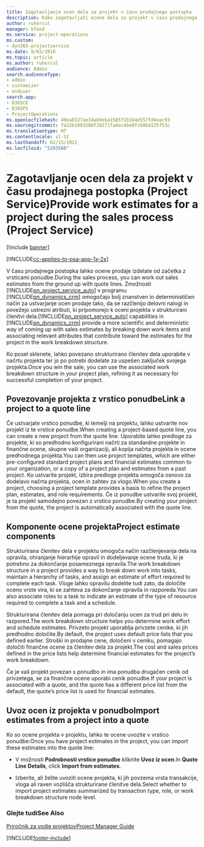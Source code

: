 ```yaml
---
title: Zagotavljanje ocen dela za projekt v času prodajnega postopka
description: Kako zagotavljati ocene dela za projekt v času prodajnega postopka v rešitvi Project Service
author: ruhercul
manager: kfend
ms.service: project-operations
ms.custom:
- dyn365-projectservice
ms.date: 8/03/2018
ms.topic: article
ms.author: ruhercul
audience: Admin
search.audienceType:
- admin
- customizer
- enduser
search.app:
- D365CE
- D365PS
- ProjectOperations
ms.openlocfilehash: 49ea8327ae34a69eba1585f1b1b4e557fd4eac93
ms.sourcegitcommit: fa32b1893286f20271fa4ec4be8fc68bd135f53c
ms.translationtype: HT
ms.contentlocale: sl-SI
ms.lasthandoff: 02/15/2021
ms.locfileid: "5283568"
---
```

# <a name="provide-work-estimates-for-a-project-during-the-sales-process-project-service"></a><span data-ttu-id="ea1d5-103">Zagotavljanje ocen dela za projekt v času prodajnega postopka (Project Service)</span><span class="sxs-lookup"><span data-stu-id="ea1d5-103">Provide work estimates for a project during the sales process (Project Service)</span></span>

[!include [banner](../includes/psa-now-project-operations.md)]

[!INCLUDE[cc-applies-to-psa-app-1x-2x](../includes/cc-applies-to-psa-app-1x-2x.md)]

<span data-ttu-id="ea1d5-104">V času prodajnega postopka lahko ocene prodaje izdelate od začetka z vrsticami ponudbe.</span><span class="sxs-lookup"><span data-stu-id="ea1d5-104">During the sales process, you can work out sales estimates from the ground up with quote lines.</span></span> <span data-ttu-id="ea1d5-105">Zmožnosti [!INCLUDE[pn_project_service_auto](../includes/pn-project-service-auto.md)] v programu [!INCLUDE[pn_dynamics_crm](../includes/pn-dynamics-crm.md)] omogočajo bolj znanstven in determinističen način za ustvarjanje ocen prodaje tako, da se razčlenijo delovni nalogi in povežejo ustrezni atributi, ki pripomorejo k oceni projekta v strukturirani členitvi dela.</span><span class="sxs-lookup"><span data-stu-id="ea1d5-105">[!INCLUDE[pn_project_service_auto](../includes/pn-project-service-auto.md)] capabilities in [!INCLUDE[pn_dynamics_crm](../includes/pn-dynamics-crm.md)] provide a more scientific and deterministic way of coming up with sales estimates by breaking down work items and associating relevant attributes that contribute toward the estimates for the project in the work breakdown structure.</span></span>  
  
 <span data-ttu-id="ea1d5-106">Ko posel sklenete, lahko povezano strukturirano členitev dela uporabite v načrtu projekta ter jo po potrebi dodelate za uspešen zaključek svojega projekta.</span><span class="sxs-lookup"><span data-stu-id="ea1d5-106">Once you win the sale, you can use the associated work breakdown structure in your project plan, refining it as necessary for successful completion of your project.</span></span>  
  
## <a name="link-a-project-to-a-quote-line"></a><span data-ttu-id="ea1d5-107">Povezovanje projekta z vrstico ponudbe</span><span class="sxs-lookup"><span data-stu-id="ea1d5-107">Link a project to a quote line</span></span>  
 <span data-ttu-id="ea1d5-108">Če ustvarjate vrstico ponudbe, ki temelji na projektu, lahko ustvarite nov projekt iz te vrstice ponudbe.</span><span class="sxs-lookup"><span data-stu-id="ea1d5-108">When creating a project-based quote line, you can create a new project from the quote line.</span></span> <span data-ttu-id="ea1d5-109">Uporabite lahko predloge za projekte, ki so predhodno konfigurirani načrti za standardne projekte in finančne ocene, skupne vaši organizaciji, ali kopija načrta projekta in ocene predhodnega projekta.</span><span class="sxs-lookup"><span data-stu-id="ea1d5-109">You can then use project templates, which are either pre-configured standard project plans and financial estimates common to your organization, or a copy of a project plan and estimates from a past project.</span></span> <span data-ttu-id="ea1d5-110">Ko ustvarite projekt, izbira predloge projekta omogoča osnovo za dodelavo načrta projekta, ocen in zahtev za vlogo.</span><span class="sxs-lookup"><span data-stu-id="ea1d5-110">When you create a project, choosing a project template provides a basis to refine the project plan, estimates, and role requirements.</span></span> <span data-ttu-id="ea1d5-111">Če iz ponudbe ustvarite svoj projekt, je ta projekt samodejno povezan z vrstico ponudbe.</span><span class="sxs-lookup"><span data-stu-id="ea1d5-111">By creating your project from the quote, the project is automatically associated with the quote line.</span></span>  
  
## <a name="project-estimate-components"></a><span data-ttu-id="ea1d5-112">Komponente ocene projekta</span><span class="sxs-lookup"><span data-stu-id="ea1d5-112">Project estimate components</span></span>  
 <span data-ttu-id="ea1d5-113">Strukturirana členitev dela v projektu omogoča način razčlenjevanja dela na opravila, ohranjanje hierarhije opravil in dodeljevanje ocene truda, ki je potrebno za dokončanje posameznega opravila.</span><span class="sxs-lookup"><span data-stu-id="ea1d5-113">The work breakdown structure in a project provides a way to break down work into tasks, maintain a hierarchy of tasks, and assign an estimate of effort required to complete each task.</span></span> <span data-ttu-id="ea1d5-114">Vloge lahko opravilu dodelite tudi zato, da določite oceno vrste vira, ki se zahteva za dokončanje opravila in razporeda.</span><span class="sxs-lookup"><span data-stu-id="ea1d5-114">You can also associate roles to a task to indicate an estimate of the type of resource required to complete a task and a schedule.</span></span>  
  
 <span data-ttu-id="ea1d5-115">Strukturirana členitev dela pomaga pri določanju ocen za trud pri delu in razpored.</span><span class="sxs-lookup"><span data-stu-id="ea1d5-115">The work breakdown structure helps you determine work effort and schedule estimates.</span></span> <span data-ttu-id="ea1d5-116">Privzeto projekt uporablja privzete cenike, ki jih predhodno določite.</span><span class="sxs-lookup"><span data-stu-id="ea1d5-116">By default, the project uses default price lists that you defined earlier.</span></span> <span data-ttu-id="ea1d5-117">Stroški in prodajne cene, določeni v ceniku, pomagajo določiti finančne ocene za členitev dela za projekt.</span><span class="sxs-lookup"><span data-stu-id="ea1d5-117">The cost and sales prices defined in the price lists help determine financial estimates for the project’s work breakdown.</span></span>  
  
 <span data-ttu-id="ea1d5-118">Če je vaš projekt povezan s ponudbo in ima ponudba drugačen cenik od privzetega, se za finančne ocene uporabi cenik ponudbe.</span><span class="sxs-lookup"><span data-stu-id="ea1d5-118">If your project is associated with a quote, and the quote has a different price list from the default, the quote’s price list is used for financial estimates.</span></span>  
  
## <a name="import-estimates-from-a-project-into-a-quote"></a><span data-ttu-id="ea1d5-119">Uvoz ocen iz projekta v ponudbo</span><span class="sxs-lookup"><span data-stu-id="ea1d5-119">Import estimates from a project into a quote</span></span>  
 <span data-ttu-id="ea1d5-120">Ko so ocene projekta v projektu, lahko te ocene uvozite v vrstico ponudbe:</span><span class="sxs-lookup"><span data-stu-id="ea1d5-120">Once you have project estimates in the project, you can import these estimates into the quote line:</span></span>  
  
-   <span data-ttu-id="ea1d5-121">V možnosti **Podrobnosti vrstice ponudbe** kliknite **Uvoz iz ocen**.</span><span class="sxs-lookup"><span data-stu-id="ea1d5-121">In **Quote Line Details**, click **Import from estimates**.</span></span> 

-   <span data-ttu-id="ea1d5-122">Izberite, ali želite uvoziti ocene projekta, ki jih povzema vrsta transakcije, vloga ali raven vozlišča strukturirane členitve dela.</span><span class="sxs-lookup"><span data-stu-id="ea1d5-122">Select whether to import project estimates summarized by transaction type, role, or work breakdown structure node level.</span></span>  
  
### <a name="see-also"></a><span data-ttu-id="ea1d5-123">Glejte tudi</span><span class="sxs-lookup"><span data-stu-id="ea1d5-123">See Also</span></span>  
 [<span data-ttu-id="ea1d5-124">Priročnik za vodje projektov</span><span class="sxs-lookup"><span data-stu-id="ea1d5-124">Project Manager Guide</span></span>](../psa/project-manager-guide.md)


[!INCLUDE[footer-include](../includes/footer-banner.md)]